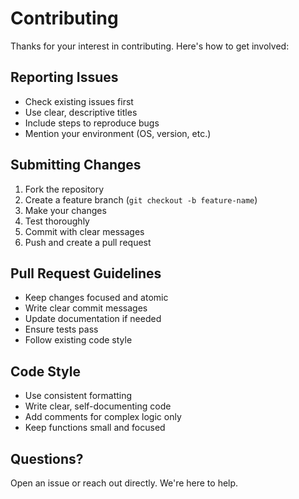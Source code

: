 # Contributing

Thanks for your interest in contributing. Here's how to get involved:

## Reporting Issues

- Check existing issues first
- Use clear, descriptive titles
- Include steps to reproduce bugs
- Mention your environment (OS, version, etc.)

## Submitting Changes

1. Fork the repository
2. Create a feature branch (`git checkout -b feature-name`)
3. Make your changes
4. Test thoroughly
5. Commit with clear messages
6. Push and create a pull request

## Pull Request Guidelines

- Keep changes focused and atomic
- Write clear commit messages
- Update documentation if needed
- Ensure tests pass
- Follow existing code style

## Code Style

- Use consistent formatting
- Write clear, self-documenting code
- Add comments for complex logic only
- Keep functions small and focused

## Questions?

Open an issue or reach out directly. We're here to help.
